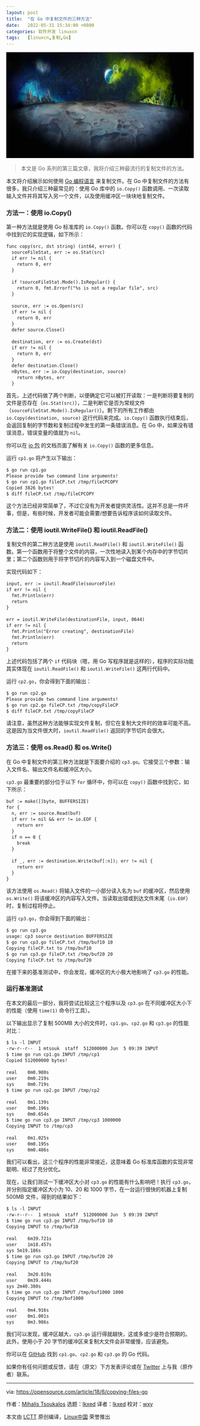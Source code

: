 ```yaml
---
layout: post
title:	"在 Go 中复制文件的三种方法"
date:	2022-05-31 15:34:00 +0800 
categories:	软件开发 linuxcn 
tags:	[linuxcn,复制,Go]
---
```



![](/Asserts/Images/album/202205/31/153413kcrth9v8c93r5u8e.jpg)



> 
> 本文是 Go 系列的第三篇文章，我将介绍三种最流行的复制文件的方法。
> 
> 
> 


本文将介绍展示如何使用 [Go 编程语言](https://golang.org/) 来复制文件。在 Go 中复制文件的方法有很多，我只介绍三种最常见的：使用 Go 库中的 `io.Copy()` 函数调用、一次读取输入文件并将其写入另一个文件，以及使用缓冲区一块块地复制文件。


### 方法一：使用 io.Copy()


第一种方法就是使用 Go 标准库的 `io.Copy()` 函数。你可以在 `copy()` 函数的代码中找到它的实现逻辑，如下所示：



```
func copy(src, dst string) (int64, error) {
  sourceFileStat, err := os.Stat(src)
  if err != nil {
    return 0, err
  }

  if !sourceFileStat.Mode().IsRegular() {
    return 0, fmt.Errorf("%s is not a regular file", src)
  }

  source, err := os.Open(src)
  if err != nil {
    return 0, err
  }
  defer source.Close()

  destination, err := os.Create(dst)
  if err != nil {
    return 0, err
  }
  defer destination.Close()
  nBytes, err := io.Copy(destination, source)
    return nBytes, err
  }

```

首先，上述代码做了两个判断，以便确定它可以被打开读取：一是判断将要复制的文件是否存在（`os.Stat(src)`），二是判断它是否为常规文件（`sourceFileStat.Mode().IsRegular()`）。剩下的所有工作都由 `io.Copy(destination, source)` 这行代码来完成。`io.Copy()` 函数执行结束后，会返回复制的字节数和复制过程中发生的第一条错误消息。在 Go 中，如果没有错误消息，错误变量的值就为 `nil`。


你可以在 [io 包](https://golang.org/pkg/io/) 的文档页面了解有关 `io.Copy()` 函数的更多信息。


运行 `cp1.go` 将产生以下输出：



```
$ go run cp1.go
Please provide two command line arguments!
$ go run cp1.go fileCP.txt /tmp/fileCPCOPY
Copied 3826 bytes!
$ diff fileCP.txt /tmp/fileCPCOPY

```

这个方法已经非常简单了，不过它没有为开发者提供灵活性。这并不总是一件坏事，但是，有些时候，开发者可能会需要/想要告诉程序该如何读取文件。


### 方法二：使用 ioutil.WriteFile() 和 ioutil.ReadFile()


复制文件的第二种方法是使用 `ioutil.ReadFile()` 和 `ioutil.WriteFile()` 函数。第一个函数用于将整个文件的内容，一次性地读入到某个内存中的字节切片里；第二个函数则用于将字节切片的内容写入到一个磁盘文件中。


实现代码如下：



```
input, err := ioutil.ReadFile(sourceFile)
if err != nil {
  fmt.Println(err)
  return
}

err = ioutil.WriteFile(destinationFile, input, 0644)
if err != nil {
  fmt.Println("Error creating", destinationFile)
  fmt.Println(err)
  return
}

```

上述代码包括了两个 `if` 代码块（嗯，用 Go 写程序就是这样的），程序的实际功能其实体现在 `ioutil.ReadFile()` 和 `ioutil.WriteFile()` 这两行代码中。


运行 `cp2.go`，你会得到下面的输出：



```
$ go run cp2.go
Please provide two command line arguments!
$ go run cp2.go fileCP.txt /tmp/copyFileCP
$ diff fileCP.txt /tmp/copyFileCP

```

请注意，虽然这种方法能够实现文件复制，但它在复制大文件时的效率可能不高。这是因为当文件很大时，`ioutil.ReadFile()` 返回的字节切片会很大。


### 方法三：使用 os.Read() 和 os.Write()


在 Go 中复制文件的第三种方法就是下面要介绍的 `cp3.go`。它接受三个参数：输入文件名、输出文件名和缓冲区大小。


`cp3.go` 最重要的部分位于以下 `for` 循环中，你可以在 `copy()` 函数中找到它，如下所示：



```
buf := make([]byte, BUFFERSIZE)
for {
  n, err := source.Read(buf)
  if err != nil && err != io.EOF {
    return err
  }
  if n == 0 {
    break
  }

  if _, err := destination.Write(buf[:n]); err != nil {
    return err
  }
}

```

该方法使用 `os.Read()` 将输入文件的一小部分读入名为 `buf` 的缓冲区，然后使用 `os.Write()` 将该缓冲区的内容写入文件。当读取出错或到达文件末尾（`io.EOF`）时，复制过程将停止。


运行 `cp3.go`，你会得到下面的输出：



```
$ go run cp3.go
usage: cp3 source destination BUFFERSIZE
$ go run cp3.go fileCP.txt /tmp/buf10 10
Copying fileCP.txt to /tmp/buf10
$ go run cp3.go fileCP.txt /tmp/buf20 20
Copying fileCP.txt to /tmp/buf20

```

在接下来的基准测试中，你会发现，缓冲区的大小极大地影响了 `cp3.go` 的性能。


### 运行基准测试


在本文的最后一部分，我将尝试比较这三个程序以及 `cp3.go` 在不同缓冲区大小下的性能（使用 `time(1)` 命令行工具）。


以下输出显示了复制 500MB 大小的文件时，`cp1.go`、`cp2.go` 和 `cp3.go` 的性能对比：



```
$ ls -l INPUT
-rw-r--r--  1 mtsouk  staff  512000000 Jun  5 09:39 INPUT
$ time go run cp1.go INPUT /tmp/cp1
Copied 512000000 bytes!

real    0m0.980s
user    0m0.219s
sys     0m0.719s
$ time go run cp2.go INPUT /tmp/cp2

real    0m1.139s
user    0m0.196s
sys     0m0.654s
$ time go run cp3.go INPUT /tmp/cp3 1000000
Copying INPUT to /tmp/cp3

real    0m1.025s
user    0m0.195s
sys     0m0.486s

```

我们可以看出，这三个程序的性能非常接近，这意味着 Go 标准库函数的实现非常聪明、经过了充分优化。


现在，让我们测试一下缓冲区大小对 `cp3.go` 的性能有什么影响吧！执行 `cp3.go`，并分别指定缓冲区大小为 10、20 和 1000 字节，在一台运行很快的机器上复制 500MB 文件，得到的结果如下：



```
$ ls -l INPUT
-rw-r--r--  1 mtsouk  staff  512000000 Jun  5 09:39 INPUT
$ time go run cp3.go INPUT /tmp/buf10 10
Copying INPUT to /tmp/buf10

real    6m39.721s
user    1m18.457s
sys 5m19.186s
$ time go run cp3.go INPUT /tmp/buf20 20
Copying INPUT to /tmp/buf20

real    3m20.819s
user    0m39.444s
sys 2m40.380s
$ time go run cp3.go INPUT /tmp/buf1000 1000
Copying INPUT to /tmp/buf1000

real    0m4.916s
user    0m1.001s
sys     0m3.986s

```

我们可以发现，缓冲区越大，`cp3.go` 运行得就越快，这或多或少是符合预期的。此外，使用小于 20 字节的缓冲区来复制大文件会非常缓慢，应该避免。


你可以在 [GitHub](https://github.com/mactsouk/opensource.com) 找到 `cp1.go`、`cp2.go` 和 `cp3.go` 的 Go 代码。


如果你有任何问题或反馈，请在（原文）下方发表评论或在 [Twitter](https://twitter.com/mactsouk) 上与我（原作者）联系。




---


via: <https://opensource.com/article/18/6/copying-files-go>


作者：[Mihalis Tsoukalos](https://opensource.com/users/mtsouk) 选题：[lkxed](https://github.com/lkxed) 译者：[lkxed](https://github.com/lkxed) 校对：[wxy](https://github.com/wxy)


本文由 [LCTT](https://github.com/LCTT/TranslateProject) 原创编译，[Linux中国](https://linux.cn/) 荣誉推出
